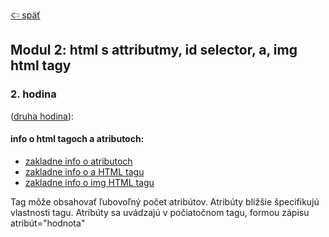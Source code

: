 [&#129188; späť](../README.md)</br>

## Modul 2: html s attributmy, id selector, a, img html tagy

### 2. hodina
([druha hodina](lesson)):</br>

#### info o html tagoch a atributoch:</br>

- [zakladne info o atributoch](https://www.w3schools.com/html/html_attributes.asp)</br>
- [zakladne info o a HTML tagu](https://www.w3schools.com/tags/tag_a.asp)</br>
- [zakladne info o img HTML tagu](https://www.w3schools.com/tags/tag_img.asp)</br>
<!-- - [zakladne info o iframoch](https://www.w3schools.com/html/html_iframe.asp)</br> -->

Tag môže obsahovať ľubovoľný počet atribútov. Atribúty bližšie špecifikujú vlastnosti
tagu. Atribúty sa uvádzajú v počiatočnom tagu, formou zápisu atribút="hodnota"